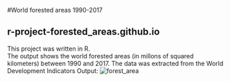 #World forested areas 1990-2017
## r-project-forested_areas.github.io

This project was written in R. <br>
The output shows the world forested areas (in millons of squared kilometers) between 1990 and 2017.
The data was extracted from the World Development Indicators
Output:
![forest_area](https://user-images.githubusercontent.com/54758161/135335244-878a65a6-6493-45bd-874f-107450c04a24.gif)
